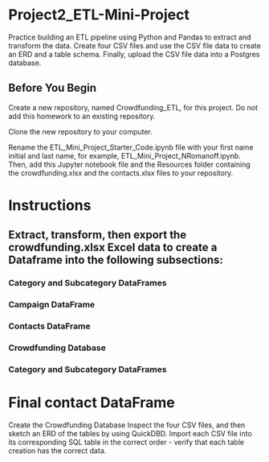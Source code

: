 # Project2_ETL-Mini-Project

Practice building an ETL pipeline using Python and Pandas to extract and transform the data.
Create four CSV files and use the CSV file data to create an ERD and a table schema. Finally, upload the CSV file data into a Postgres database.

## Before You Begin
Create a new repository, named Crowdfunding_ETL, for this project. Do not add this homework to an existing repository.

Clone the new repository to your computer.

Rename the ETL_Mini_Project_Starter_Code.ipynb file with your first name initial and last name, for example, ETL_Mini_Project_NRomanoff.ipynb. Then, add this Jupyter notebook file and the Resources folder containing the crowdfunding.xlsx and the contacts.xlsx files to your repository.

# Instructions

## Extract, transform, then export the crowdfunding.xlsx Excel data to create a Dataframe into the following subsections:

 ### Category and Subcategory DataFrames
 ### Campaign DataFrame
 ### Contacts DataFrame
 ### Crowdfunding Database
 ### Category and Subcategory DataFrames

# Final contact DataFrame
Create the Crowdfunding Database
Inspect the four CSV files, and then sketch an ERD of the tables by using QuickDBD.
Import each CSV file into its corresponding SQL table in the correct order - verify that each table creation has the correct data.

